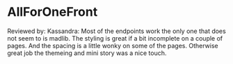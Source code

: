 # AllForOneFront

Reviewed by: Kassandra: Most of the endpoints work the only one that does not seem to is madlib. The styling is great if a bit incomplete on a couple of pages. And the spacing is a little wonky on some of the pages. Otherwise great job the themeing and mini story was a nice touch.